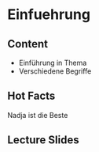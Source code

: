 # Einfuehrung

## Content

- Einführung in Thema
- Verschiedene Begriffe

## Hot Facts

Nadja ist die Beste

## Lecture Slides
